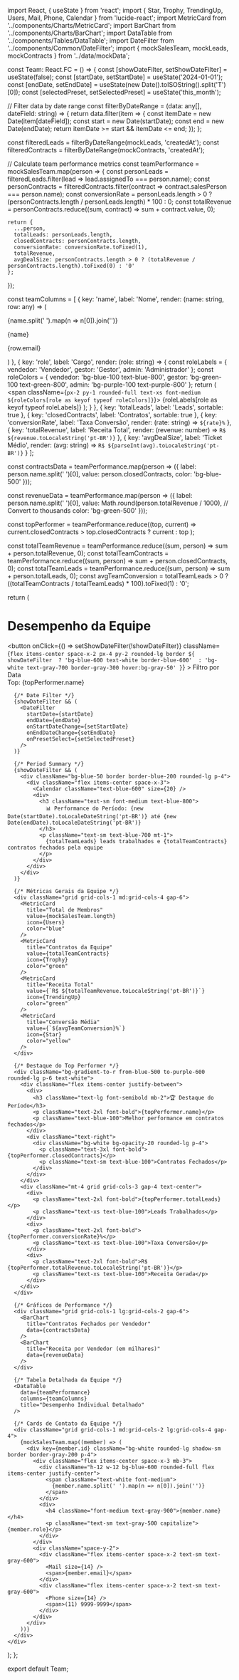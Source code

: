 import React, { useState } from 'react';
import { Star, Trophy, TrendingUp, Users, Mail, Phone, Calendar } from 'lucide-react';
import MetricCard from '../components/Charts/MetricCard';
import BarChart from '../components/Charts/BarChart';
import DataTable from '../components/Tables/DataTable';
import DateFilter from '../components/Common/DateFilter';
import { mockSalesTeam, mockLeads, mockContracts } from '../data/mockData';

const Team: React.FC = () => {
  const [showDateFilter, setShowDateFilter] = useState(false);
  const [startDate, setStartDate] = useState('2024-01-01');
  const [endDate, setEndDate] = useState(new Date().toISOString().split('T')[0]);
  const [selectedPreset, setSelectedPreset] = useState('this_month');

  // Filter data by date range
  const filterByDateRange = (data: any[], dateField: string) => {
    return data.filter(item => {
      const itemDate = new Date(item[dateField]);
      const start = new Date(startDate);
      const end = new Date(endDate);
      return itemDate >= start && itemDate <= end;
    });
  };

  const filteredLeads = filterByDateRange(mockLeads, 'createdAt');
  const filteredContracts = filterByDateRange(mockContracts, 'createdAt');

  // Calculate team performance metrics
  const teamPerformance = mockSalesTeam.map(person => {
    const personLeads = filteredLeads.filter(lead => lead.assignedTo === person.name);
    const personContracts = filteredContracts.filter(contract => contract.salesPerson === person.name);
    const conversionRate = personLeads.length > 0 ? (personContracts.length / personLeads.length) * 100 : 0;
    const totalRevenue = personContracts.reduce((sum, contract) => sum + contract.value, 0);

    return {
      ...person,
      totalLeads: personLeads.length,
      closedContracts: personContracts.length,
      conversionRate: conversionRate.toFixed(1),
      totalRevenue,
      avgDealSize: personContracts.length > 0 ? (totalRevenue / personContracts.length).toFixed(0) : '0'
    };
  });

  const teamColumns = [
    { 
      key: 'name', 
      label: 'Nome',
      render: (name: string, row: any) => (
        <div className="flex items-center space-x-3">
          <div className="h-10 w-10 bg-blue-600 rounded-full flex items-center justify-center">
            <span className="text-white font-medium text-sm">
              {name.split(' ').map(n => n[0]).join('')}
            </span>
          </div>
          <div>
            <p className="text-sm font-medium text-gray-900">{name}</p>
            <p className="text-xs text-gray-500">{row.email}</p>
          </div>
        </div>
      )
    },
    { 
      key: 'role', 
      label: 'Cargo',
      render: (role: string) => {
        const roleLabels = {
          vendedor: 'Vendedor',
          gestor: 'Gestor',
          admin: 'Administrador'
        };
        const roleColors = {
          vendedor: 'bg-blue-100 text-blue-800',
          gestor: 'bg-green-100 text-green-800',
          admin: 'bg-purple-100 text-purple-800'
        };
        return (
          <span className={`px-2 py-1 rounded-full text-xs font-medium ${roleColors[role as keyof typeof roleColors]}`}>
            {roleLabels[role as keyof typeof roleLabels]}
          </span>
        );
      }
    },
    { key: 'totalLeads', label: 'Leads', sortable: true },
    { key: 'closedContracts', label: 'Contratos', sortable: true },
    { 
      key: 'conversionRate', 
      label: 'Taxa Conversão',
      render: (rate: string) => `${rate}%`
    },
    { 
      key: 'totalRevenue', 
      label: 'Receita Total',
      render: (revenue: number) => `R$ ${revenue.toLocaleString('pt-BR')}`
    },
    { 
      key: 'avgDealSize', 
      label: 'Ticket Médio',
      render: (avg: string) => `R$ ${parseInt(avg).toLocaleString('pt-BR')}`
    }
  ];

  const contractsData = teamPerformance.map(person => ({
    label: person.name.split(' ')[0],
    value: person.closedContracts,
    color: 'bg-blue-500'
  }));

  const revenueData = teamPerformance.map(person => ({
    label: person.name.split(' ')[0],
    value: Math.round(person.totalRevenue / 1000), // Convert to thousands
    color: 'bg-green-500'
  }));

  const topPerformer = teamPerformance.reduce((top, current) => 
    current.closedContracts > top.closedContracts ? current : top
  );

  const totalTeamRevenue = teamPerformance.reduce((sum, person) => sum + person.totalRevenue, 0);
  const totalTeamContracts = teamPerformance.reduce((sum, person) => sum + person.closedContracts, 0);
  const totalTeamLeads = teamPerformance.reduce((sum, person) => sum + person.totalLeads, 0);
  const avgTeamConversion = totalTeamLeads > 0 ? ((totalTeamContracts / totalTeamLeads) * 100).toFixed(1) : '0';

  return (
    <div className="p-6 space-y-6">
      <div className="flex items-center justify-between">
        <h1 className="text-2xl font-bold text-gray-900">Desempenho da Equipe</h1>
        <div className="flex items-center space-x-3">
          <button
            onClick={() => setShowDateFilter(!showDateFilter)}
            className={`flex items-center space-x-2 px-4 py-2 rounded-lg border ${
              showDateFilter 
                ? 'bg-blue-600 text-white border-blue-600' 
                : 'bg-white text-gray-700 border-gray-300 hover:bg-gray-50'
            }`}
          >
            <Calendar size={16} />
            <span>Filtro por Data</span>
          </button>
          <div className="flex items-center space-x-2 px-3 py-1 bg-yellow-100 text-yellow-800 rounded-full">
            <Trophy size={16} />
            <span className="text-sm font-medium">Top: {topPerformer.name}</span>
          </div>
        </div>
      </div>

      {/* Date Filter */}
      {showDateFilter && (
        <DateFilter
          startDate={startDate}
          endDate={endDate}
          onStartDateChange={setStartDate}
          onEndDateChange={setEndDate}
          onPresetSelect={setSelectedPreset}
        />
      )}

      {/* Period Summary */}
      {showDateFilter && (
        <div className="bg-blue-50 border border-blue-200 rounded-lg p-4">
          <div className="flex items-center space-x-3">
            <Calendar className="text-blue-600" size={20} />
            <div>
              <h3 className="text-sm font-medium text-blue-800">
                📊 Performance do Período: {new Date(startDate).toLocaleDateString('pt-BR')} até {new Date(endDate).toLocaleDateString('pt-BR')}
              </h3>
              <p className="text-sm text-blue-700 mt-1">
                {totalTeamLeads} leads trabalhados e {totalTeamContracts} contratos fechados pela equipe
              </p>
            </div>
          </div>
        </div>
      )}

      {/* Métricas Gerais da Equipe */}
      <div className="grid grid-cols-1 md:grid-cols-4 gap-6">
        <MetricCard
          title="Total de Membros"
          value={mockSalesTeam.length}
          icon={Users}
          color="blue"
        />
        <MetricCard
          title="Contratos da Equipe"
          value={totalTeamContracts}
          icon={Trophy}
          color="green"
        />
        <MetricCard
          title="Receita Total"
          value={`R$ ${totalTeamRevenue.toLocaleString('pt-BR')}`}
          icon={TrendingUp}
          color="green"
        />
        <MetricCard
          title="Conversão Média"
          value={`${avgTeamConversion}%`}
          icon={Star}
          color="yellow"
        />
      </div>

      {/* Destaque do Top Performer */}
      <div className="bg-gradient-to-r from-blue-500 to-purple-600 rounded-lg p-6 text-white">
        <div className="flex items-center justify-between">
          <div>
            <h3 className="text-lg font-semibold mb-2">🏆 Destaque do Período</h3>
            <p className="text-2xl font-bold">{topPerformer.name}</p>
            <p className="text-blue-100">Melhor performance em contratos fechados</p>
          </div>
          <div className="text-right">
            <div className="bg-white bg-opacity-20 rounded-lg p-4">
              <p className="text-3xl font-bold">{topPerformer.closedContracts}</p>
              <p className="text-sm text-blue-100">Contratos Fechados</p>
            </div>
          </div>
        </div>
        <div className="mt-4 grid grid-cols-3 gap-4 text-center">
          <div>
            <p className="text-2xl font-bold">{topPerformer.totalLeads}</p>
            <p className="text-xs text-blue-100">Leads Trabalhados</p>
          </div>
          <div>
            <p className="text-2xl font-bold">{topPerformer.conversionRate}%</p>
            <p className="text-xs text-blue-100">Taxa Conversão</p>
          </div>
          <div>
            <p className="text-2xl font-bold">R$ {topPerformer.totalRevenue.toLocaleString('pt-BR')}</p>
            <p className="text-xs text-blue-100">Receita Gerada</p>
          </div>
        </div>
      </div>

      {/* Gráficos de Performance */}
      <div className="grid grid-cols-1 lg:grid-cols-2 gap-6">
        <BarChart
          title="Contratos Fechados por Vendedor"
          data={contractsData}
        />
        <BarChart
          title="Receita por Vendedor (em milhares)"
          data={revenueData}
        />
      </div>

      {/* Tabela Detalhada da Equipe */}
      <DataTable
        data={teamPerformance}
        columns={teamColumns}
        title="Desempenho Individual Detalhado"
      />

      {/* Cards de Contato da Equipe */}
      <div className="grid grid-cols-1 md:grid-cols-2 lg:grid-cols-4 gap-4">
        {mockSalesTeam.map((member) => (
          <div key={member.id} className="bg-white rounded-lg shadow-sm border border-gray-200 p-4">
            <div className="flex items-center space-x-3 mb-3">
              <div className="h-12 w-12 bg-blue-600 rounded-full flex items-center justify-center">
                <span className="text-white font-medium">
                  {member.name.split(' ').map(n => n[0]).join('')}
                </span>
              </div>
              <div>
                <h4 className="font-medium text-gray-900">{member.name}</h4>
                <p className="text-sm text-gray-500 capitalize">{member.role}</p>
              </div>
            </div>
            <div className="space-y-2">
              <div className="flex items-center space-x-2 text-sm text-gray-600">
                <Mail size={14} />
                <span>{member.email}</span>
              </div>
              <div className="flex items-center space-x-2 text-sm text-gray-600">
                <Phone size={14} />
                <span>(11) 9999-9999</span>
              </div>
            </div>
          </div>
        ))}
      </div>
    </div>
  );
};

export default Team;
